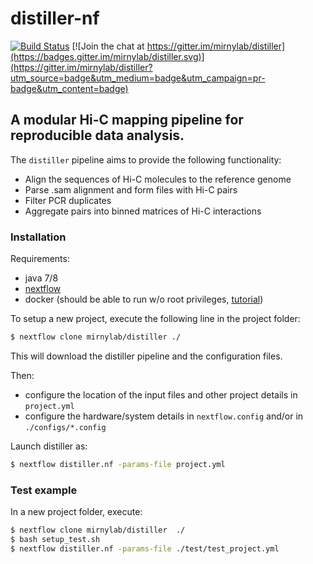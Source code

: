 # distiller-nf

[![Build Status](https://travis-ci.org/mirnylab/distiller-nf.svg?branch=master)](https://travis-ci.org/mirnylab/distiller-nf)
[![Join the chat at https://gitter.im/mirnylab/distiller](https://badges.gitter.im/mirnylab/distiller.svg)](https://gitter.im/mirnylab/distiller?utm_source=badge&utm_medium=badge&utm_campaign=pr-badge&utm_content=badge)

## A modular Hi-C mapping pipeline for reproducible data analysis.

The `distiller` pipeline aims to provide the following functionality:

- Align the sequences of Hi-C molecules to the reference genome
- Parse .sam alignment and form files with Hi-C pairs
- Filter PCR duplicates
- Aggregate pairs into binned matrices of Hi-C interactions

### Installation

Requirements:

- java 7/8
- [nextflow](https://www.nextflow.io/)
- docker (should be able to run w/o root privileges, 
[tutorial](https://www.digitalocean.com/community/tutorials/how-to-install-and-use-docker-on-ubuntu-16-04))

To setup a new project, execute the following line in the project folder:

```sh
$ nextflow clone mirnylab/distiller ./
```

This will download the distiller pipeline and the configuration files.

Then:
- configure the location of the input files and other project details
in `project.yml`
- configure the hardware/system details in `nextflow.config` and/or in `./configs/*.config`

Launch distiller as:

```sh
$ nextflow distiller.nf -params-file project.yml
```

### Test example

In a new project folder, execute:

```sh
$ nextflow clone mirnylab/distiller  ./
$ bash setup_test.sh
$ nextflow distiller.nf -params-file ./test/test_project.yml 
```

